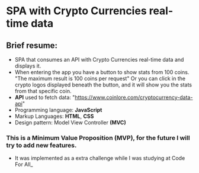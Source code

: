 # SPA with Crypto Currencies real-time data 
## Brief resume:
* SPA that consumes an API with Crypto Currencies real-time data and displays it.
* When entering the app you have a button to show stats from 100 coins. "The maximum result is 100 coins per request" Or you can click in the crypto logos displayed beneath the button, and it will show you the stats from that specific coin.
* **API** used to fetch data: "https://www.coinlore.com/cryptocurrency-data-api"
* Programming language: **JavaScript**
* Markup Languages: **HTML**, **CSS**
* Design pattern: Model View Controller **(MVC)**


### This is a Minimum Value Proposition (MVP), for the future I will try to add new features.
* It was implemented as a extra challenge while I was studying at Code For All_





